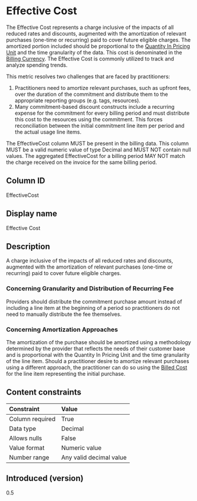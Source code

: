 # Effective Cost

The Effective Cost represents a charge inclusive of the impacts of all reduced rates and discounts, augmented with the amortization of relevant purchases (one-time or recurring) paid to cover future eligible charges. The amortized portion included should be proportional to the [Quantity In Pricing Unit](#quantityinpricingunit) and the time granularity of the data. This cost is denominated in the [Billing Currency](#billingcurrency). The Effective Cost is commonly utilized to track and analyze spending trends.

This metric resolves two challenges that are faced by practitioners:

1. Practitioners need to amortize relevant purchases, such as upfront fees, over the duration of the commitment and distribute them to the appropriate reporting groups (e.g. tags, resources).
2. Many commitment-based discount constructs include a recurring expense for the commitment for every billing period and must distribute this cost to the resources using the commitment. This forces reconciliation between the initial commitment line item per period and the actual usage line items.

The EffectiveCost column MUST be present in the billing data. This column MUST be a valid numeric value of type Decimal and MUST NOT contain null values. The aggregated EffectiveCost for a billing period MAY NOT match the charge received on the invoice for the same billing period.

## Column ID

EffectiveCost

## Display name

Effective Cost

## Description

A charge inclusive of the impacts of all reduced rates and discounts, augmented with the amortization of relevant purchases (one-time or recurring) paid to cover future eligible charges.

### Concerning Granularity and Distribution of Recurring Fee

Providers should distribute the commitment purchase amount instead of including a line item at the beginning of a period so practitioners do not need to manually distribute the fee themselves.

### Concerning Amortization Approaches

The amortization of the purchase should be amortized using a methodology determined by the provider that reflects the needs of their customer base and is proportional with the Quantity In Pricing Unit and the time granularity of the line item. Should a practitioner desire to amortize relevant purchases using a different approach, the practitioner can do so using the [Billed Cost](#billedcost) for the line item representing the initial purchase.

## Content constraints

|    Constraint   |      Value              |
|:----------------|:------------------------|
| Column required | True                    |
| Data type       | Decimal                 |
| Allows nulls    | False                   |
| Value format    | Numeric value           |
| Number range    | Any valid decimal value |

## Introduced (version)

0.5

